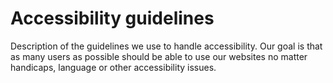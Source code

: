 # Accessibility guidelines
Description of the guidelines we use to handle accessibility. Our goal is that as many users as possible should be able to use our websites no matter handicaps, language or other accessibility issues.
